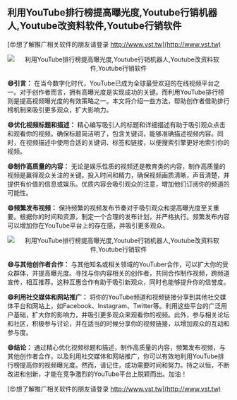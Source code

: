 ## **利用YouTube排行榜提高曝光度,Youtube行销机器人,Youtube改资料软件,Youtube行销软件**

[😍想了解推广相关软件的朋友请登录 http://www.vst.tw](http://www.vst.tw)

 <center><img src="https://vst.tw/MP4/tuiguang/png/2.png" alt="利用YouTube排行榜提高曝光度,Youtube行销机器人,Youtube改资料软件,Youtube行销软件"></center>

**😄引言：**
在当今数字化时代，YouTube已成为全球最受欢迎的在线视频平台之一。对于创作者而言，拥有高曝光度是实现成功的关键。而利用YouTube排行榜则是提高视频曝光度的有效策略之一。本文将介绍一些方法，帮助创作者借助排行榜机制来吸引更多观众，扩大影响力。

**😄优化视频标题和描述：**
精心编写吸引人的标题和详细描述有助于吸引观众点击和观看你的视频。确保标题简洁明了，包含关键词，能够准确描述视频内容。同时，在视频描述中使用合适的关键词、标签和链接，以便搜索引擎更好地索引你的视频。

**😄制作高质量的内容：**
无论是娱乐性质的视频还是教育类的内容，制作高质量的视频是赢得观众关注的关键。投入时间和精力，确保视频画质清晰，声音清楚，并提供有价值的信息或娱乐。优质内容会吸引观众的注意，增加他们订阅你的频道的可能性。

**😄频繁发布视频：**
保持频繁的视频发布节奏对于吸引观众和提高曝光度至关重要。根据你的时间和资源，制定一个合理的发布计划，并严格执行。频繁发布内容可以增加你在YouTube平台上的存在感，并吸引更多观众。

 <center><img src="https://vst.tw/MP4/tuiguang/png/8.png" alt="利用YouTube排行榜提高曝光度,Youtube行销机器人,Youtube改资料软件,Youtube行销软件"></center>

**😄与其他创作者合作：**
与其他知名或相关领域的YouTuber合作，可以扩大你的受众群体，并提高曝光度。寻找与你内容相关的创作者，共同合作制作视频，跨频道宣传，相互推荐。这种互惠合作有助于吸引新观众，同时也能够提升你的信誉度。

**😄利用社交媒体和网站推广：**
将你的YouTube频道和视频链接分享到其他社交媒体平台和网站上，如Facebook、Instagram、Twitter等。利用这些平台的广泛用户基础，扩大你的影响力，并吸引更多观众来观看你的视频。此外，参与相关论坛和社区，积极参与讨论，并在适当的时候分享你的视频链接，以增加观众的互动和参与度。

**😄结论：**
通过精心优化视频标题和描述，制作高质量的内容，频繁发布视频，与其他创作者合作，以及利用社交媒体和网站推广，你可以有效地利用YouTube排行榜提高你的视频曝光度。然而，请记住，成功需要时间和努力。持之以恒，不断改进和创新，才能在竞争激烈的YouTube平台上脱颖而出。加油！

[😍想了解推广相关软件的朋友请登录 http://www.vst.tw](http://www.vst.tw)



